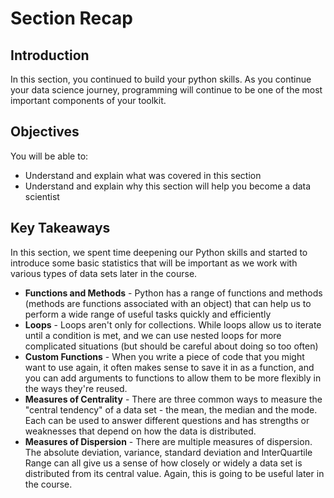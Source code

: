 
# Section Recap

## Introduction

In this section, you continued to build your python skills. As you continue your data science journey, programming will continue to be one of the most important components of your toolkit.

## Objectives
You will be able to:
* Understand and explain what was covered in this section
* Understand and explain why this section will help you become a data scientist

## Key Takeaways
In this section, we spent time deepening our Python skills and started to introduce some basic statistics that will be important as we work with various types of data sets later in the course.
* **Functions and Methods** - Python has a range of functions and methods (methods are functions associated with an object) that can help us to perform a wide range of useful tasks quickly and efficiently
* **Loops** - Loops aren't only for collections. While loops allow us to iterate until a condition is met, and we can use nested loops for more complicated situations (but should be careful about doing so too often)
* **Custom Functions** - When you write a piece of code that you might want to use again, it often makes sense to save it in as a function, and you can add arguments to functions to allow them to be more flexibly in the ways they're reused.
* **Measures of Centrality** - There are three common ways to measure the "central tendency" of a data set - the mean, the median and the mode. Each can be used to answer different questions and has strengths or weaknesses that depend on how the data is distributed.
* **Measures of Dispersion** - There are multiple measures of dispersion. The absolute deviation, variance, standard deviation and InterQuartile Range can all give us a sense of how closely or widely a data set is distributed from its central value. Again, this is going to be useful later in the course.

